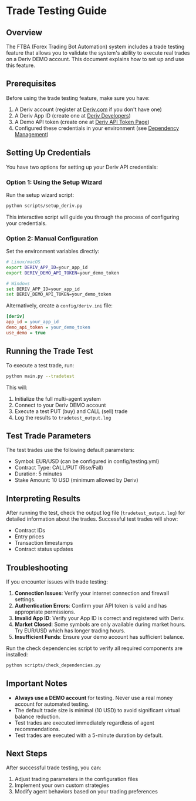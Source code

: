 # Trade Testing Guide

## Overview

The FTBA (Forex Trading Bot Automation) system includes a trade testing feature that allows you to validate the system's ability to execute real trades on a Deriv DEMO account. This document explains how to set up and use this feature.

## Prerequisites

Before using the trade testing feature, make sure you have:

1. A Deriv account (register at [Deriv.com](https://deriv.com) if you don't have one)
2. A Deriv App ID (create one at [Deriv Developers](https://developers.deriv.com/))
3. A Demo API token (create one at [Deriv API Token Page](https://app.deriv.com/account/api-token))
4. Configured these credentials in your environment (see [Dependency Management](dependency_management.md))

## Setting Up Credentials

You have two options for setting up your Deriv API credentials:

### Option 1: Using the Setup Wizard

Run the setup wizard script:

```bash
python scripts/setup_deriv.py
```

This interactive script will guide you through the process of configuring your credentials.

### Option 2: Manual Configuration

Set the environment variables directly:

```bash
# Linux/macOS
export DERIV_APP_ID=your_app_id
export DERIV_DEMO_API_TOKEN=your_demo_token

# Windows
set DERIV_APP_ID=your_app_id
set DERIV_DEMO_API_TOKEN=your_demo_token
```

Alternatively, create a `config/deriv.ini` file:

```ini
[deriv]
app_id = your_app_id
demo_api_token = your_demo_token
use_demo = true
```

## Running the Trade Test

To execute a test trade, run:

```bash
python main.py --tradetest
```

This will:

1. Initialize the full multi-agent system
2. Connect to your Deriv DEMO account
3. Execute a test PUT (buy) and CALL (sell) trade
4. Log the results to `tradetest_output.log`

## Test Trade Parameters

The test trades use the following default parameters:

- Symbol: EUR/USD (can be configured in config/testing.yml)
- Contract Type: CALL/PUT (Rise/Fall)
- Duration: 5 minutes
- Stake Amount: 10 USD (minimum allowed by Deriv)

## Interpreting Results

After running the test, check the output log file (`tradetest_output.log`) for detailed information about the trades. Successful test trades will show:

- Contract IDs
- Entry prices
- Transaction timestamps
- Contract status updates

## Troubleshooting

If you encounter issues with trade testing:

1. **Connection Issues**: Verify your internet connection and firewall settings.
2. **Authentication Errors**: Confirm your API token is valid and has appropriate permissions.
3. **Invalid App ID**: Verify your App ID is correct and registered with Deriv.
4. **Market Closed**: Some symbols are only available during market hours. Try EUR/USD which has longer trading hours.
5. **Insufficient Funds**: Ensure your demo account has sufficient balance.

Run the check dependencies script to verify all required components are installed:

```bash
python scripts/check_dependencies.py
```

## Important Notes

- **Always use a DEMO account** for testing. Never use a real money account for automated testing.
- The default trade size is minimal (10 USD) to avoid significant virtual balance reduction.
- Test trades are executed immediately regardless of agent recommendations.
- Test trades are executed with a 5-minute duration by default.

## Next Steps

After successful trade testing, you can:

1. Adjust trading parameters in the configuration files
2. Implement your own custom strategies
3. Modify agent behaviors based on your trading preferences